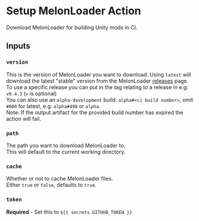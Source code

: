 # Setup MelonLoader Action
Download MelonLoader for building Unity mods in CI.

## Inputs

### `version`
This is the version of MelonLoader you want to download. Using `latest` will download the latest "stable" version from the MelonLoader [releases](https://github.com/LavaGang/MelonLoader/releases) page.\
To use a specific release you can put in the tag relating to a release in e.g: `v0.4.3` (`v` is optional)\
You can also use an `alpha-development` build: `alpha#<ci build number>`, omit `#000` for latest, e.g: `alpha#498` or `alpha`.\
Note: If the output artifact for the provided build number has expired the action will fail.

### `path`
The path you want to download MelonLoader to.\
This will default to the current working directory.

### `cache`
Whether or not to cache MelonLoader files.\
Either `true` or `false`, defaults to `true`.

### `token`
**Required** - Set this to `${{ secrets.GITHUB_TOKEN }}`